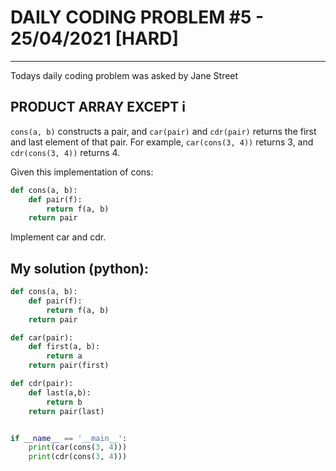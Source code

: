 # DAILY CODING PROBLEM #5 - 25/04/2021 [HARD]
* * *
Todays daily coding problem was asked by Jane Street

## PRODUCT ARRAY EXCEPT i

`cons(a, b)` constructs a pair, and `car(pair)` and `cdr(pair)` returns the first and last element of that pair. For example, `car(cons(3, 4))` returns 3, and `cdr(cons(3, 4))` returns 4.

Given this implementation of cons:
```python
def cons(a, b):
    def pair(f):
        return f(a, b)
    return pair
```
Implement car and cdr.

## My solution (python):


```python
def cons(a, b):
    def pair(f):
        return f(a, b)
    return pair

def car(pair):
	def first(a, b):
		return a
	return pair(first)

def cdr(pair):
	def last(a,b):
		return b
	return pair(last)


if __name__ == '__main__':
	print(car(cons(3, 4)))
	print(cdr(cons(3, 4)))
```
